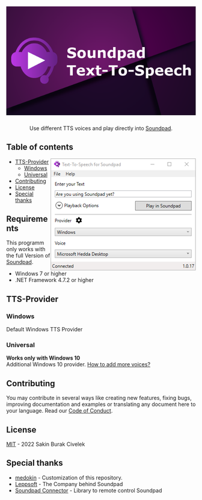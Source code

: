 <h1 align="center">
   <img src="SoundpadTTSLogo.png" alt="Text-To-Speech for Soundpad" title="Text-To-Speech for Soundpad Logo" />
</h1>

<p align="center">
    Use different TTS voices and play directly into <a href="https://store.steampowered.com/app/629520/Soundpad/">Soundpad</a>.
</p>




## Table of contents
<a href="https://github.com/medokin/soundpad-text-to-speech/blob/master/app.png"><img src="app.png" align="right"></a>

  * [TTS-Provider](#tts-provider)
    * [Windows](#windows)
    * [Universal](#universal)
  * [Contributing](#contributing)
  * [License](#license)
  * [Special thanks](#special-thanks)

## Requirements
This programm only works with the full Version of <a href="https://store.steampowered.com/app/629520/Soundpad/">Soundpad</a>.

* Windows 7 or higher
* .NET Framework 4.7.2 or higher

## TTS-Provider

### Windows
Default Windows TTS Provider

### Universal
**Works only with Windows 10**  
Additional Windows 10 provider. [How to add more voices?](https://support.office.com/en-us/article/download-voices-for-immersive-reader-read-mode-and-read-aloud-4c83a8d8-7486-42f7-8e46-2b0fdf753130)

## Contributing
You may contribute in several ways like creating new features, fixing bugs, improving documentation and examples
or translating any document here to your language. Read our [Code of Conduct](CODE_OF_CONDUCT.md).

## License
[MIT](LICENSE) - 2022 Sakin Burak Civelek

## Special thanks
* [medokin](https://github.com/medokin/soundpad-text-to-speech) - Customization of this repository.
* [Leppsoft](https://leppsoft.com/soundpad/de/) - The Company behind Soundpad
* [Soundpad Connector](https://github.com/medokin/soundpad-connector) - Library to remote control Soundpad
